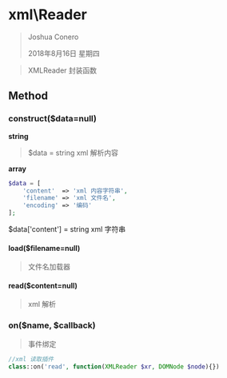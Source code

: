 # xml\Reader

> Joshua Conero
>
> 2018年8月16日 星期四




> XMLReader 封装函数

## Method



### construct($data=null)

**string**

> $data = string xml 解析内容

**array**

```php
$data = [
    'content'  => 'xml 内容字符串',
    'filename' => 'xml 文件名',
    'encoding' => '编码'
];
```



$data['content']  = string xml 字符串



#### load($filename=null)

> 文件名加载器



#### read($content=null)

> xml 解析



### on($name, $callback)

> 事件绑定

```php
//xml 读取插件
class::on('read', function(XMLReader $xr, DOMNode $node){})
```

